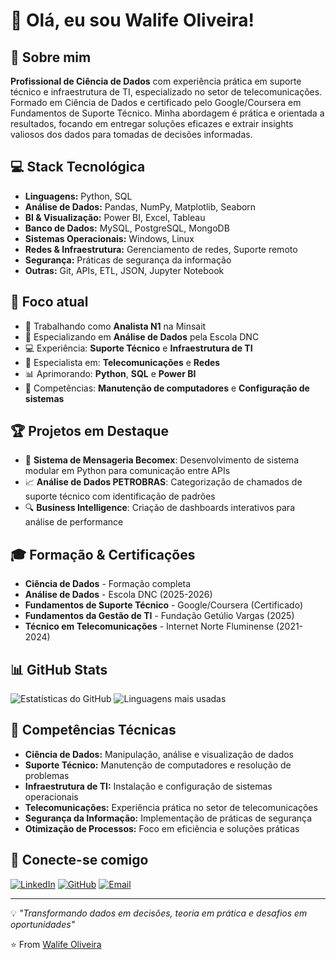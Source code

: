 # 👋 Olá, eu sou Walife Oliveira!

## 🚀 Sobre mim
**Profissional de Ciência de Dados** com experiência prática em suporte técnico e infraestrutura de TI, especializado no setor de telecomunicações. Formado em Ciência de Dados e certificado pelo Google/Coursera em Fundamentos de Suporte Técnico. Minha abordagem é prática e orientada a resultados, focando em entregar soluções eficazes e extrair insights valiosos dos dados para tomadas de decisões informadas.

## 💻 Stack Tecnológica
- **Linguagens:** Python, SQL
- **Análise de Dados:** Pandas, NumPy, Matplotlib, Seaborn
- **BI & Visualização:** Power BI, Excel, Tableau
- **Banco de Dados:** MySQL, PostgreSQL, MongoDB
- **Sistemas Operacionais:** Windows, Linux
- **Redes & Infraestrutura:** Gerenciamento de redes, Suporte remoto
- **Segurança:** Práticas de segurança da informação
- **Outras:** Git, APIs, ETL, JSON, Jupyter Notebook

## 🎯 Foco atual
- 🔭 Trabalhando como **Analista N1** na Minsait
- 🌱 Especializando em **Análise de Dados** pela Escola DNC
- 💻 Experiência: **Suporte Técnico** e **Infraestrutura de TI**
- 📡 Especialista em: **Telecomunicações** e **Redes**
- 📊 Aprimorando: **Python**, **SQL** e **Power BI**
- 🔧 Competências: **Manutenção de computadores** e **Configuração de sistemas**

## 🏆 Projetos em Destaque
- 🚀 **Sistema de Mensageria Becomex**: Desenvolvimento de sistema modular em Python para comunicação entre APIs
- 📈 **Análise de Dados PETROBRAS**: Categorização de chamados de suporte técnico com identificação de padrões
- 🔍 **Business Intelligence**: Criação de dashboards interativos para análise de performance

## 🎓 Formação & Certificações
- **Ciência de Dados** - Formação completa
- **Análise de Dados** - Escola DNC (2025-2026)
- **Fundamentos de Suporte Técnico** - Google/Coursera (Certificado)
- **Fundamentos da Gestão de TI** - Fundação Getúlio Vargas (2025)
- **Técnico em Telecomunicações** - Internet Norte Fluminense (2021-2024)

## 📊 GitHub Stats
![Estatísticas do GitHub](https://github-readme-stats.vercel.app/api?username=walifeoliveira&show_icons=true&theme=dark)
![Linguagens mais usadas](https://github-readme-stats.vercel.app/api/top-langs/?username=walifeoliveira&layout=compact&theme=dark)

## 🌟 Competências Técnicas
- **Ciência de Dados:** Manipulação, análise e visualização de dados
- **Suporte Técnico:** Manutenção de computadores e resolução de problemas
- **Infraestrutura de TI:** Instalação e configuração de sistemas operacionais
- **Telecomunicações:** Experiência prática no setor de telecomunicações  
- **Segurança da Informação:** Implementação de práticas de segurança
- **Otimização de Processos:** Foco em eficiência e soluções práticas

## 🔗 Conecte-se comigo
[![LinkedIn](https://img.shields.io/badge/LinkedIn-0077B5?style=for-the-badge&logo=linkedin&logoColor=white)](https://linkedin.com/in/walifeoliveira)
[![GitHub](https://img.shields.io/badge/GitHub-100000?style=for-the-badge&logo=github&logoColor=white)](https://github.com/walifeoliveira)
[![Email](https://img.shields.io/badge/Email-D14836?style=for-the-badge&logo=gmail&logoColor=white)](mailto:walife.profissional@egmail.com)

---
💡 *"Transformando dados em decisões, teoria em prática e desafios em oportunidades"*

⭐️ From [Walife Oliveira](https://github.com/walifeoliveira)
